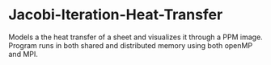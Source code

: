 # Jacobi-Iteration-Heat-Transfer
Models a the heat transfer of a sheet and visualizes it through a PPM image.  Program runs in both shared and distributed memory using both openMP and MPI.
